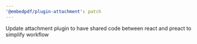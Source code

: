 ```yaml
---
'@embedpdf/plugin-attachment': patch
---
```


Update attachment plugin to have shared code between react and preact to simplify workflow
